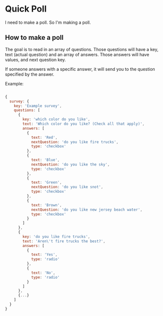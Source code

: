Quick Poll
==========

I need to make a poll. So I'm making a poll.

How to make a poll
------------------

The goal is to read in an array of questions. Those questions will have a key, text (actual question) and an array of answers. Those answers will have values, and next question key.

If someone answers with a specific answer, it will send you to the question specified by the answer.

Example:

```javascript

{
  survey: {
    key: 'Example survey',
    questions: [
      {
        key: 'which color do you like',
        text: 'Which color do you like? (Check all that apply)',
        answers: [
          {
            text: 'Red',
            nextQuestion: 'do you like fire trucks',
            type: 'checkbox'
          },
          {
            text: 'Blue',
            nextQuestion: 'do you like the sky',
            type: 'checkbox'
          },
          {
            text: 'Green',
            nextQuestion: 'do you like snot',
            type: 'checkbox'
          },
          {
            text: 'Brown',
            nextQuestion: 'do you like new jersey beach water',
            type: 'checkbox'
          }
        ]
      },
      {
        key: 'do you like fire trucks',
        text: 'Aren\'t fire trucks the best?',
        answers: [
          {
            text: 'Yes',
            type: 'radio'
          },
          {
            text: 'No',
            type: 'radio'
          }
        ]
      },
      {...}
    ]
  }
}